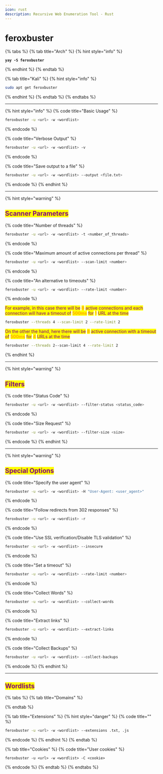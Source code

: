 ```yaml
---
icon: rust
description: Recursive Web Enumeration Tool - Rust
---
```


# feroxbuster

{% tabs %}
{% tab title="Arch" %}
{% hint style="info" %}
<pre class="language-sh" data-title="AUR repo" data-full-width="false"><code class="lang-sh"><strong>yay -S feroxbuster
</strong></code></pre>
{% endhint %}
{% endtab %}

{% tab title="Kali" %}
{% hint style="info" %}
```sh
sudo apt get feroxbuster
```
{% endhint %}
{% endtab %}
{% endtabs %}

***

{% hint style="info" %}
{% code title="Basic Usage" %}
```sh
feroxbuster -u <url> -w <wordlist>
```
{% endcode %}

{% code title="Verbose Output" %}
```sh
feroxbuster -u <url> -w <wordlist> -v
```
{% endcode %}

{% code title="Save output to a file" %}
```sh
feroxbuster -u <url> -w <wordlist> --output <file.txt>
```
{% endcode %}
{% endhint %}

***

{% hint style="warning" %}
## <mark style="color:purple;">Scanner Parameters</mark>

{% code title="Number of threads" %}
```sh
feroxbuster -u <url> -w <wordlist> -t <number_of_threads>
```
{% endcode %}

{% code title="Maximum amount of active connections per thread" %}
```sh
feroxbuster -u <url> -w <wordlist> --scan-limit <number>
```
{% endcode %}

{% code title="An alternative to timeouts" %}
```sh
feroxbuster -u <url> -w <wordlist> --rate-limit <number>
```
{% endcode %}

<mark style="color:purple;">For example, in this case there will be</mark> <mark style="color:orange;">**8**</mark> <mark style="color:purple;">active connections and each connection will have a timeout of</mark> <mark style="color:orange;">**500ms**</mark> <mark style="color:purple;">for</mark> <mark style="color:orange;">**1**</mark> <mark style="color:purple;">URL at the time</mark>

```sh
feroxbuster --threads 4 --scan-limit 2 --rate-limit 2
```

<mark style="color:purple;">On the other the hand, here there will be</mark> <mark style="color:orange;">**8**</mark> <mark style="color:purple;">active connection with a timeout of</mark> <mark style="color:orange;">**500ms**</mark> <mark style="color:purple;">for</mark> <mark style="color:orange;">**4**</mark> <mark style="color:purple;">URLs at the time</mark>

```sh
feroxbuster --threads 2--scan-limit 4 --rate-limit 2
```
{% endhint %}

***

{% hint style="warning" %}
## <mark style="color:purple;">Filters</mark>

{% code title="Status Code" %}
```sh
feroxbuster -u <url> -w <wordlist> --filter-status <status_code>
```
{% endcode %}

{% code title="Size Request" %}
```sh
feroxbuster -u <url> -w <wordlist> --filter-size <size>
```
{% endcode %}
{% endhint %}

***

{% hint style="warning" %}
## <mark style="color:purple;">Special Options</mark>

{% code title="Specify the user agent" %}
```sh
feroxbuster -u <url> -w <wordlist> -H "User-Agent: <user_agent>"
```
{% endcode %}

{% code title="Follow redirects from 302 responses" %}
```sh
feroxbuster -u <url> -w <wordlist> -r
```
{% endcode %}

{% code title="Use SSL verification/Disable TLS validation" %}
```sh
feroxbuster -u <url> -w <wordlist> --insecure
```
{% endcode %}

{% code title="Set a timeout" %}
```sh
feroxbuster -u <url> -w <wordlist> --rate-limit <number>
```
{% endcode %}

{% code title="Collect Words" %}
```sh
feroxbuster -u <url> -w <wordlist> --collect-words
```
{% endcode %}

{% code title="Extract links" %}
```bash
feroxbuster -u <url> -w <wordlist> --extract-links
```
{% endcode %}

{% code title="Collect Backups" %}
```sh
feroxbuster -u <url> -w <wordlist> --collect-backups
```
{% endcode %}
{% endhint %}

***

## <mark style="color:purple;">Wordlists</mark>

{% tabs %}
{% tab title="Domains" %}

{% endtab %}

{% tab title="Extensions" %}
{% hint style="danger" %}
{% code title="" %}
```sh
feroxbuster -u <url> -w <wordlist> --extensions .txt, .js
```
{% endcode %}
{% endhint %}
{% endtab %}

{% tab title="Cookies" %}
{% code title="User cookies" %}
```
feroxbuster -u <url> -w <wordlist> -C <cookie>
```
{% endcode %}
{% endtab %}
{% endtabs %}
